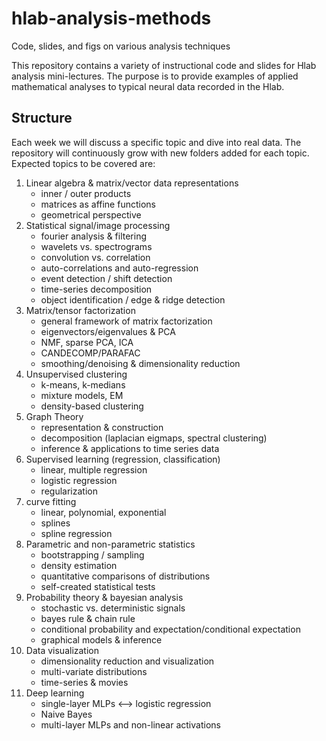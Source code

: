 # hlab-analysis-methods
Code, slides, and figs on various analysis techniques

This repository contains a variety of instructional code and slides for Hlab analysis mini-lectures. The purpose is to provide examples of applied mathematical analyses to typical neural data recorded in the Hlab. 

## Structure
Each week we will discuss a specific topic and dive into real data. The repository will continuously grow with new folders added for each topic. Expected topics to be covered are:

1. Linear algebra & matrix/vector data representations
    * inner / outer products
    * matrices as affine functions
    * geometrical perspective
2. Statistical signal/image processing
    * fourier analysis & filtering
    * wavelets vs. spectrograms
    * convolution vs. correlation
    * auto-correlations and auto-regression
    * event detection / shift detection
    * time-series decomposition
    * object identification / edge & ridge detection
3. Matrix/tensor factorization
    * general framework of matrix factorization
    * eigenvectors/eigenvalues & PCA
    * NMF, sparse PCA, ICA
    * CANDECOMP/PARAFAC
    * smoothing/denoising & dimensionality reduction
4. Unsupervised clustering
    * k-means, k-medians
    * mixture models, EM 
    * density-based clustering
5. Graph Theory
    * representation & construction
    * decomposition (laplacian eigmaps, spectral clustering)
    * inference & applications to time series data
6. Supervised learning (regression, classification)
    * linear, multiple regression
    * logistic regression
    * regularization
7. curve fitting
    * linear, polynomial, exponential
    * splines 
    * spline regression
7. Parametric and non-parametric statistics
    * bootstrapping / sampling
    * density estimation
    * quantitative comparisons of distributions
    * self-created statistical tests
8. Probability theory & bayesian analysis
    * stochastic vs. deterministic signals
    * bayes rule & chain rule
    * conditional probability and expectation/conditional expectation
    * graphical models & inference
9. Data visualization
    * dimensionality reduction and visualization
    * multi-variate distributions
    * time-series & movies
10. Deep learning
    * single-layer MLPs <--> logistic regression
    * Naive Bayes 
    * multi-layer MLPs and non-linear activations